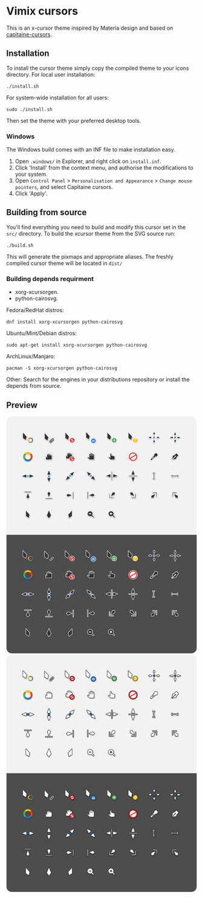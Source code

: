 # Vimix cursors
This is an x-cursor theme inspired by Materia design and
based on [capitaine-cursors](https://github.com/keeferrourke/capitaine-cursors).

## Installation
To install the cursor theme simply copy the compiled theme to your icons
directory. For local user installation:

```
./install.sh
```

For system-wide installation for all users:

```
sudo ./install.sh
```

Then set the theme with your preferred desktop tools.

### Windows

The Windows build comes with an INF file to make installation easy.

 1. Open `.windows/` in Explorer, and right click on `install.inf`.
 2. Click 'Install' from the context menu, and authorise the modifications to your system.
 3. Open `Control Panel` > `Personalisation and Appearance` > `Change mouse pointers`, and select Capitaine cursors.
 4. Click 'Apply'.

## Building from source
You'll find everything you need to build and modify this cursor set in
the `src/` directory. To build the xcursor theme from the SVG source
run:

```
./build.sh
```

This will generate the pixmaps and appropriate aliases.
The freshly compiled cursor theme will be located in `dist/`

### Building depends requirment
- xorg-xcursorgen.
- python-cairosvg.

Fedora/RedHat distros:

    dnf install xorg-xcursorgen python-cairosvg

Ubuntu/Mint/Debian distros:

    sudo apt-get install xorg-xcursorgen python-cairosvg

ArchLinux/Manjaro:

    pacman -S xorg-xcursorgen python-cairosvg

Other:
Search for the engines in your distributions repository or install the depends from source.

## Preview
![Vimix](preview.png)
![Vimix-white](preview-white.png)
